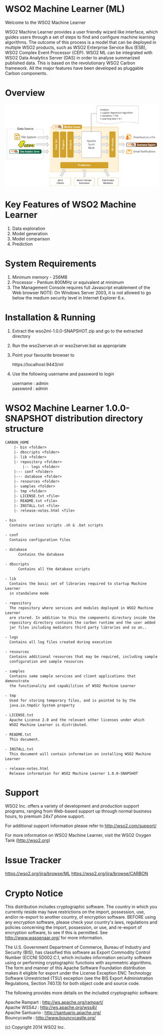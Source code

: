<!--
  ~  Copyright (c) 2014, WSO2 Inc. (http://wso2.com) All Rights Reserved.
  ~
  ~  WSO2 Inc. licenses this file to you under the Apache License,
  ~  Version 2.0 (the "License"); you may not use this file except
  ~  in compliance with the License.
  ~  You may obtain a copy of the License at
  ~
  ~    http://www.apache.org/licenses/LICENSE-2.0
  ~
  ~  Unless required by applicable law or agreed to in writing,
  ~  software distributed under the License is distributed on an
  ~  "AS IS" BASIS, WITHOUT WARRANTIES OR CONDITIONS OF ANY
  ~  KIND, either express or implied.  See the License for the
  ~  specific language governing permissions and limitations
  ~  under the License.
  -->

WSO2 Machine Learner (ML)
================================================================================

Welcome to the WSO2 Machine Learner 

WSO2 Machine Learner provides a user friendly wizard like interface, which guides users through
a set of steps to find and configure machine learning algorithms. The outcome of this process is a
model that can be deployed in multiple WSO2 products, such as WSO2 Enterprise Service Bus (ESB),
WSO2 Complex Event Processor (CEP). WSO2 ML can be integrated with WSO2 Data Analytics Server (DAS) in order to analyse summarized published data.
This is based on the revolutionary WSO2 Carbon framework.
All the major features have been developed as pluggable Carbon
components.

Overview
========

![alt tag](docs/resources/images/ml-overview.png)

Key Features of WSO2 Machine Learner
====================================

1. Data exploration
2. Model generation
3. Model comparison
4. Prediction

System Requirements
===================

1. Minimum memory - 256MB
2. Processor      - Pentium 800MHz or equivalent at minimum
3. The Management Console requires full Javascript enablement of the
   Web browser
   NOTE:
     On Windows Server 2003, it is not allowed to go below the medium
     security level in Internet Explorer 6.x.


Installation & Running
==================================

1. Extract the wso2ml-1.0.0-SNAPSHOT.zip and go to the extracted directory
2. Run the wso2server.sh or wso2server.bat as appropriate
3. Point your favourite browser to

    https://localhost:9443/ml

4. Use the following username and password to login

    username : admin  
    password : admin


WSO2 Machine Learner 1.0.0-SNAPSHOT distribution directory structure
===========================================================

	CARBON_HOME
		|- bin <folder>
		|- dbscripts <folder>
		|- lib <folder>
		|- repository <folder>
			|-- logs <folder>
		|--- conf <folder>
		|--- database <folder>
		|- resources <folder>
		|- samples <folder>
		|- tmp <folder>
		|- LICENSE.txt <file>
		|- README.txt <file>
		|- INSTALL.txt <file>		
		|- release-notes.html <file>

    - bin
	  Contains various scripts .sh & .bat scripts

    - conf
	  Contains configuration files

    - database
          Contains the database

    - dbscripts
          Contains all the database scripts

    - lib
	  Contains the basic set of libraries required to startup Machine Learner
	  in standalone mode

	- repository
	  The repository where services and modules deployed in WSO2 Machine Learner
	  are stored. In addition to this the components directory inside the
	  repository directory contains the carbon runtime and the user added
	  jar files including mediators third party libraries and so on..

	- logs
	  Contains all log files created during execution

	- resources
	  Contains additional resources that may be required, including sample
	  configuration and sample resources

	- samples
	  Contains some sample services and client applications that demonstrate
	  the functionality and capabilities of WSO2 Machine Learner

	- tmp
	  Used for storing temporary files, and is pointed to by the
	  java.io.tmpdir System property

	- LICENSE.txt
	  Apache License 2.0 and the relevant other licenses under which
	  WSO2 Machine Learner is distributed.

	- README.txt
	  This document.

    - INSTALL.txt
      This document will contain information on installing WSO2 Machine Learner

	- release-notes.html
	  Release information for WSO2 Machine Learner 1.0.0-SNAPSHOT

Support
=======

WSO2 Inc. offers a variety of development and production support
programs, ranging from Web-based support up through normal business
hours, to premium 24x7 phone support.

For additional support information please refer to http://wso2.com/support/

For more information on WSO2 Machine Learner, visit the WSO2 Oxygen Tank (http://wso2.org)


Issue Tracker
=============

  https://wso2.org/jira/browse/ML
  https://wso2.org/jira/browse/CARBON  

Crypto Notice
=============

   This distribution includes cryptographic software.  The country in
   which you currently reside may have restrictions on the import,
   possession, use, and/or re-export to another country, of
   encryption software.  BEFORE using any encryption software, please
   check your country's laws, regulations and policies concerning the
   import, possession, or use, and re-export of encryption software, to
   see if this is permitted.  See <http://www.wassenaar.org/> for more
   information.

   The U.S. Government Department of Commerce, Bureau of Industry and
   Security (BIS), has classified this software as Export Commodity
   Control Number (ECCN) 5D002.C.1, which includes information security
   software using or performing cryptographic functions with asymmetric
   algorithms.  The form and manner of this Apache Software Foundation
   distribution makes it eligible for export under the License Exception
   ENC Technology Software Unrestricted (TSU) exception (see the BIS
   Export Administration Regulations, Section 740.13) for both object
   code and source code.

   The following provides more details on the included cryptographic
   software:

   Apache Rampart   : http://ws.apache.org/rampart/  
   Apache WSS4J     : http://ws.apache.org/wss4j/  
   Apache Santuario : http://santuario.apache.org/  
   Bouncycastle     : http://www.bouncycastle.org/  
   
(c) Copyright 2014 WSO2 Inc.

